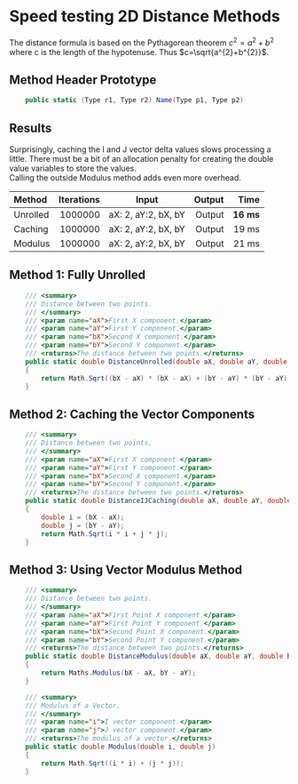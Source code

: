 ﻿# Speed testing 2D Distance Methods

The distance formula is based on the Pythagorean theorem $c^{2}=a^{2}+b^{2}$ where c is the length of the hypotenuse. 
Thus $c=\sqrt{a^{2}+b^{2}}$.

## Method Header Prototype

```c#
    public static (Type r1, Type r2) Name(Type p1, Type p2)
```

## Results

Surprisingly, caching the I and J vector delta values slows processing a little. There must be a bit of an allocation penalty for creating the double value variables to store the values.  
Calling the outside Modulus method adds even more overhead.

| Method | Iterations | Input | Output | Time |
|:---|---:|:---:|---:|---:|
| Unrolled | 1000000 | aX: 2, aY:2, bX, bY | Output | **16 ms** |
| Caching | 1000000 | aX: 2, aY:2, bX, bY | Output | 19 ms |
| Modulus | 1000000 | aX: 2, aY:2, bX, bY | Output | 21 ms |

## Method 1: Fully Unrolled

```c#
    /// <summary>
    /// Distance between two points.
    /// </summary>
    /// <param name="aX">First X component.</param>
    /// <param name="aY">First Y component.</param>
    /// <param name="bX">Second X component.</param>
    /// <param name="bY">Second Y component.</param>
    /// <returns>The distance between two points.</returns>
    public static double DistanceUnrolled(double aX, double aY, double bX, double bY)
    {
        return Math.Sqrt((bX - aX) * (bX - aX) + (bY - aY) * (bY - aY));
    }
```

## Method 2: Caching the Vector Components

```c#
    /// <summary>
    /// Distance between two points.
    /// </summary>
    /// <param name="aX">First X component.</param>
    /// <param name="aY">First Y component.</param>
    /// <param name="bX">Second X component.</param>
    /// <param name="bY">Second Y component.</param>
    /// <returns>The distance between two points.</returns>
    public static double DistanceIJCaching(double aX, double aY, double bX, double bY)
    {
        double i = (bX - aX);
        double j = (bY - aY);
        return Math.Sqrt(i * i + j * j);
    }
```

## Method 3: Using Vector Modulus Method

```c#
    /// <summary>
    /// Distance between two points.
    /// </summary>
    /// <param name="aX">First Point X component.</param>
    /// <param name="aY">First Point Y component.</param>
    /// <param name="bX">Second Point X component.</param>
    /// <param name="bY">Second Point Y component.</param>
    /// <returns>The distance between two points.</returns>
    public static double DistanceModulus(double aX, double aY, double bX, double bY)
    {
        return Maths.Modulus(bX - aX, bY - aY);
    }

    /// <summary>
    /// Modulus of a Vector.
    /// </summary>
    /// <param name="i">I vector component.</param>
    /// <param name="j">J vector component.</param>
    /// <returns>The modulus of a vector.</returns>
    public static double Modulus(double i, double j)
    {
        return Math.Sqrt((i * i) + (j * j));
    }
```

